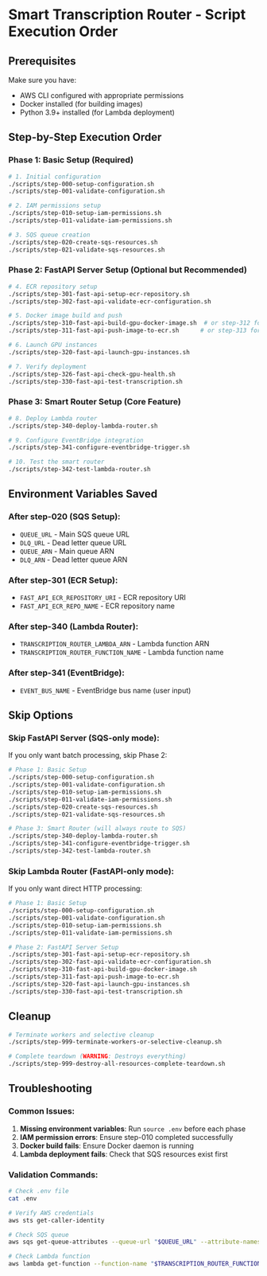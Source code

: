 # Smart Transcription Router - Script Execution Order

## Prerequisites
Make sure you have:
- AWS CLI configured with appropriate permissions
- Docker installed (for building images)
- Python 3.9+ installed (for Lambda deployment)

## Step-by-Step Execution Order

### Phase 1: Basic Setup (Required)
```bash
# 1. Initial configuration
./scripts/step-000-setup-configuration.sh
./scripts/step-001-validate-configuration.sh

# 2. IAM permissions setup
./scripts/step-010-setup-iam-permissions.sh
./scripts/step-011-validate-iam-permissions.sh

# 3. SQS queue creation
./scripts/step-020-create-sqs-resources.sh
./scripts/step-021-validate-sqs-resources.sh
```

### Phase 2: FastAPI Server Setup (Optional but Recommended)
```bash
# 4. ECR repository setup
./scripts/step-301-fast-api-setup-ecr-repository.sh
./scripts/step-302-fast-api-validate-ecr-configuration.sh

# 5. Docker image build and push
./scripts/step-310-fast-api-build-gpu-docker-image.sh  # or step-312 for S3 enhanced
./scripts/step-311-fast-api-push-image-to-ecr.sh      # or step-313 for S3 enhanced

# 6. Launch GPU instances
./scripts/step-320-fast-api-launch-gpu-instances.sh

# 7. Verify deployment
./scripts/step-326-fast-api-check-gpu-health.sh
./scripts/step-330-fast-api-test-transcription.sh
```

### Phase 3: Smart Router Setup (Core Feature)
```bash
# 8. Deploy Lambda router
./scripts/step-340-deploy-lambda-router.sh

# 9. Configure EventBridge integration
./scripts/step-341-configure-eventbridge-trigger.sh

# 10. Test the smart router
./scripts/step-342-test-lambda-router.sh
```

## Environment Variables Saved

### After step-020 (SQS Setup):
- `QUEUE_URL` - Main SQS queue URL
- `DLQ_URL` - Dead letter queue URL  
- `QUEUE_ARN` - Main queue ARN
- `DLQ_ARN` - Dead letter queue ARN

### After step-301 (ECR Setup):
- `FAST_API_ECR_REPOSITORY_URI` - ECR repository URI
- `FAST_API_ECR_REPO_NAME` - ECR repository name

### After step-340 (Lambda Router):
- `TRANSCRIPTION_ROUTER_LAMBDA_ARN` - Lambda function ARN
- `TRANSCRIPTION_ROUTER_FUNCTION_NAME` - Lambda function name

### After step-341 (EventBridge):
- `EVENT_BUS_NAME` - EventBridge bus name (user input)

## Skip Options

### Skip FastAPI Server (SQS-only mode):
If you only want batch processing, skip Phase 2:
```bash
# Phase 1: Basic Setup
./scripts/step-000-setup-configuration.sh
./scripts/step-001-validate-configuration.sh
./scripts/step-010-setup-iam-permissions.sh
./scripts/step-011-validate-iam-permissions.sh
./scripts/step-020-create-sqs-resources.sh
./scripts/step-021-validate-sqs-resources.sh

# Phase 3: Smart Router (will always route to SQS)
./scripts/step-340-deploy-lambda-router.sh
./scripts/step-341-configure-eventbridge-trigger.sh
./scripts/step-342-test-lambda-router.sh
```

### Skip Lambda Router (FastAPI-only mode):
If you only want direct HTTP processing:
```bash
# Phase 1: Basic Setup
./scripts/step-000-setup-configuration.sh
./scripts/step-001-validate-configuration.sh
./scripts/step-010-setup-iam-permissions.sh
./scripts/step-011-validate-iam-permissions.sh

# Phase 2: FastAPI Server Setup
./scripts/step-301-fast-api-setup-ecr-repository.sh
./scripts/step-302-fast-api-validate-ecr-configuration.sh
./scripts/step-310-fast-api-build-gpu-docker-image.sh
./scripts/step-311-fast-api-push-image-to-ecr.sh
./scripts/step-320-fast-api-launch-gpu-instances.sh
./scripts/step-330-fast-api-test-transcription.sh
```

## Cleanup
```bash
# Terminate workers and selective cleanup
./scripts/step-999-terminate-workers-or-selective-cleanup.sh

# Complete teardown (WARNING: Destroys everything)
./scripts/step-999-destroy-all-resources-complete-teardown.sh
```

## Troubleshooting

### Common Issues:
1. **Missing environment variables**: Run `source .env` before each phase
2. **IAM permission errors**: Ensure step-010 completed successfully
3. **Docker build fails**: Ensure Docker daemon is running
4. **Lambda deployment fails**: Check that SQS resources exist first

### Validation Commands:
```bash
# Check .env file
cat .env

# Verify AWS credentials
aws sts get-caller-identity

# Check SQS queue
aws sqs get-queue-attributes --queue-url "$QUEUE_URL" --attribute-names All

# Check Lambda function
aws lambda get-function --function-name "$TRANSCRIPTION_ROUTER_FUNCTION_NAME"
```